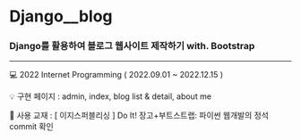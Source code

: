 # Django__blog

### Django를 활용하여 블로그 웹사이트 제작하기 with. Bootstrap

------

💻 2022 Internet Programming ( 2022.09.01 ~ 2022.12.15 )

💡 구현 페이지 : admin, index, blog list & detail, about me

📕 사용 교재 : [ 이지스퍼블리싱 ] Do It! 장고+부트스트랩: 파이썬 웹개발의 정석
commit 확인